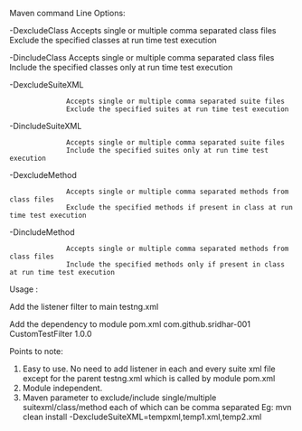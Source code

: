Maven command Line Options:

-DexcludeClass
                  Accepts single or multiple comma separated class files
				  Exclude the specified classes at run time test execution

-DincludeClass
                  Accepts single or multiple comma separated class files
				  Include the specified classes only at run time test execution

-DexcludeSuiteXML

                  Accepts single or multiple comma separated suite files
				  Exclude the specified suites at run time test execution

-DincludeSuiteXML

                  Accepts single or multiple comma separated suite files
				  Include the specified suites only at run time test execution

-DexcludeMethod

                  Accepts single or multiple comma separated methods from class files
				  Exclude the specified methods if present in class at run time test execution

-DincludeMethod

                  Accepts single or multiple comma separated methods from class files
				  Include the specified methods only if present in class at run time test execution


Usage :

Add the listener filter to main testng.xml
<listeners>
     <listener class-name="com.github.sridhar.CustomTestFilter"/>
 </listeners>

Add the dependency to module pom.xml
 <dependencies>
        <dependency>
            <groupId>com.github.sridhar-001</groupId>
            <artifactId>CustomTestFilter</artifactId>
            <version>1.0.0</version>
        </dependency>
 </dependencies>

 Points to note:
 1) Easy to use. No need to add listener in each and every suite xml file except for the parent testng.xml which is called by module pom.xml
 2) Module independent.
 3) Maven parameter to exclude/include single/multiple suitexml/class/method each of which can be comma separated
 Eg: mvn clean install -DexcludeSuiteXML=tempxml,temp1.xml,temp2.xml

 